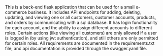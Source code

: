 This is a back-end flask application that can be used for a small e-commerce business. It includes API endpoints for
adding, deleting, updating, and viewing one or all customers, customer accounts, products, and orders by communicating with a sql database.
It has login functionality for each account, and the ability to assign different accounts to different roles. Certain actions (like viewing all
customers) are only allowed if a user is logged in (by using jwt authentication), and still others are only permitted for certain roles. All requirements
are documented in the requirements.txt file, and api documentation is provided through the swagger.yaml file.
